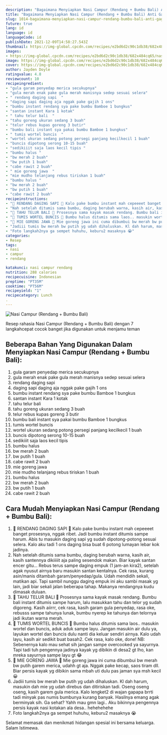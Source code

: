 ```yaml
---
description: "Bagaimana Menyiapkan Nasi Campur (Rendang + Bumbu Bali) Anti Gagal"
title: "Bagaimana Menyiapkan Nasi Campur (Rendang + Bumbu Bali) Anti Gagal"
slug: 1014-bagaimana-menyiapkan-nasi-campur-rendang-bumbu-bali-anti-gagal
future: true
lang: id
language: id
languageCode: id
publishDate: 2021-12-09T14:58:27.543Z 
thumbnail: https://img-global.cpcdn.com/recipes/e2bd6d2c90c1db38/682x484cq65/nasi-campur-rendang-bumbu-bali-foto-resep-utama.png
images:
- https://img-global.cpcdn.com/recipes/e2bd6d2c90c1db38/682x484cq65/nasi-campur-rendang-bumbu-bali-foto-resep-utama.png
image: https://img-global.cpcdn.com/recipes/e2bd6d2c90c1db38/682x484cq65/nasi-campur-rendang-bumbu-bali-foto-resep-utama.png
cover: https://img-global.cpcdn.com/recipes/e2bd6d2c90c1db38/682x484cq65/nasi-campur-rendang-bumbu-bali-foto-resep-utama.png
author: Jayden Doyle
ratingvalue: 4.8
reviewcount: 10
recipeingredient:
- "gula garam penyedap merica secukupnya"
- "gula merah enak pake gula merah manisnya sedep sesuai selera"
- " rendang daging sapi  "
- "daging sapi daging aja nggak pake gajih 1 ons"
- "bumbu instant rendang sya pake bumbu Bamboe 1 bungkus"
- "santan instant Kara 1 kotak"
- " tahu telur bali  "
- "tahu goreng ukuran sedang 3 buah"
- "telur rebus kupas goreng 3 butir"
- "bumbu bali instant sya pakai bumbu Bamboe 1 bungkus"
- " tumis wortel buncis  "
- "wortel ukuran sedang potong persegi panjang kecilkecil 1 buah"
- "buncis dipotong serong 10-15 buah"
- "sedikiiit saja laos kecil tipis "
- "bumbu halus "
- "bw merah 2 buah"
- "bw putih 1 buah"
- "cabe rawit 2 buah"
- " mie goreng jawa  "
- "mie mudho telanjang rebus tiriskan 1 buah"
- "bumbu halus "
- "bw merah 2 buah"
- "bw putih 1 buah"
- "cabe rawit 2 buah"
recipeinstructions:
- "🐂 RENDANG DAGING SAPI 🐂 Kalo pake bumbu instant mah cepeeeet banget prosesnya, nggak ribet. Jadi bumbu instant ditumis sampe harum. Abis tu masukin daging sapi yg sudah dipotong-potong sesuai selera. Kalo aku tadi 1 ons daging bisa buat 6 potong lumayan lebar kok jadinya."
- "Nah setelah ditumis sama bumbu, daging berubah warna, kasih air, kasih santennya dikiiiiit aja paling sesendok makan. Biar kayak santan encer gitu... Rebus terus sampe daging empuk (1 jam-an kira2), setelah agak nyusut airnya baru masukin santan kentalnya. Cek rasa, kurang asin/manis ditambah garam/penyedap/gula. Udah mendidih sekali, matikan api. Tapi sambil nunggu daging empuk ini aku sambi masak yg lain, jadi biar sekali jalan beberapa tahap. Makanya rendangnya kudu dimasak duluan."
- "🍜 TAHU TELUR BALI 🍜 Prosesnya sama kayak masak rendang. Bumbu bali instant ditumis sampe harum, lalu masukkan tahu dan telor yg sudah digoreng. Kasih aiirrr, cek rasa, kasih garam gula penyedap, rasa oke, rebusss sampe tahunya lunak, bumbu nyerep ke tahunya dan telornya jadi ikutan warna merah."
- "🍲 TUMIS WORTEL BUNCIS 🍲 Bumbu halus ditumis sama laos.. masukin wortel dan buncis, aduk aduk sampe layu. Jangan masukin air dulu ya, layukan wortel dan buncis dulu nanti dia keluar sendiri airnya. Kalo udah layu, kasih air sedikit buat basah2. Cek rasa, kalo oke, done! NB: Sebenernya kalo mau sehat sih jangan sampe overcooked ya sayurnya. Tapi tadi tuh pengennya jadinya kayak yg dibikin di desa2 gt lho, kan mreka sayurnya sampe layu gt 😂"
- "🍲 MIE GORENG JAWA 🍲 Mie goreng jawa ini cuma dibumbui bw merah bw putih garem merica, udahh gt aja. Nggak pake kecap, saos tiram dll. Biar persis kayak yg dibikin sama mbah uti dulu pas jaman sya msh kecil 😀"
- "Jadiii tumis bw merah bw putih yg udah dihaluskan. Kl dah harum, masukin dah mie yg udah direbus dan ditiriskan tadi. Oseng oseng oseng, kasih garem gula merica. Kalo lengket2 di wajan gapapa brrti tadi minyak pas numis bumbunya kurang banyak. Hasilnya emang agak berminyak sih. Ga sehat? Yahh mau gmn lagi.. Aku bikinnya pengennya persis kayak nasi kotakan ala desa.. hehehehehe"
- "Foto langkah2nya ga sempet huhuhu, keburu2 masaknya 😭"
categories:
- Resep
tags:
- nasi
- campur
- rendang

katakunci: nasi campur rendang 
nutrition: 288 calories
recipecuisine: Indonesian
preptime: "PT35M"
cooktime: "PT56M"
recipeyield: "1"
recipecategory: Lunch
. 
---
```



![Nasi Campur (Rendang + Bumbu Bali)](https://img-global.cpcdn.com/recipes/e2bd6d2c90c1db38/682x484cq65/nasi-campur-rendang-bumbu-bali-foto-resep-utama.png)

Resep rahasia Nasi Campur (Rendang + Bumbu Bali)    dengan 7 langkahcepat cocok banget jika digunakan untuk menjamu teman

<!--inarticleads1-->

## Beberapa Bahan Yang Digunakan Dalam Menyiapkan Nasi Campur (Rendang + Bumbu Bali):

1. gula garam penyedap merica secukupnya
1. gula merah enak pake gula merah manisnya sedep sesuai selera
1.  rendang daging sapi  
1. daging sapi daging aja nggak pake gajih 1 ons
1. bumbu instant rendang sya pake bumbu Bamboe 1 bungkus
1. santan instant Kara 1 kotak
1.  tahu telur bali  
1. tahu goreng ukuran sedang 3 buah
1. telur rebus kupas goreng 3 butir
1. bumbu bali instant sya pakai bumbu Bamboe 1 bungkus
1.  tumis wortel buncis  
1. wortel ukuran sedang potong persegi panjang kecilkecil 1 buah
1. buncis dipotong serong 10-15 buah
1. sedikiiit saja laos kecil tipis 
1. bumbu halus 
1. bw merah 2 buah
1. bw putih 1 buah
1. cabe rawit 2 buah
1.  mie goreng jawa  
1. mie mudho telanjang rebus tiriskan 1 buah
1. bumbu halus 
1. bw merah 2 buah
1. bw putih 1 buah
1. cabe rawit 2 buah



<!--inarticleads2-->

## Cara Mudah Menyiapkan Nasi Campur (Rendang + Bumbu Bali):

1. 🐂 RENDANG DAGING SAPI 🐂 Kalo pake bumbu instant mah cepeeeet banget prosesnya, nggak ribet. Jadi bumbu instant ditumis sampe harum. Abis tu masukin daging sapi yg sudah dipotong-potong sesuai selera. Kalo aku tadi 1 ons daging bisa buat 6 potong lumayan lebar kok jadinya.
1. Nah setelah ditumis sama bumbu, daging berubah warna, kasih air, kasih santennya dikiiiiit aja paling sesendok makan. Biar kayak santan encer gitu... Rebus terus sampe daging empuk (1 jam-an kira2), setelah agak nyusut airnya baru masukin santan kentalnya. Cek rasa, kurang asin/manis ditambah garam/penyedap/gula. Udah mendidih sekali, matikan api. Tapi sambil nunggu daging empuk ini aku sambi masak yg lain, jadi biar sekali jalan beberapa tahap. Makanya rendangnya kudu dimasak duluan.
1. 🍜 TAHU TELUR BALI 🍜 Prosesnya sama kayak masak rendang. Bumbu bali instant ditumis sampe harum, lalu masukkan tahu dan telor yg sudah digoreng. Kasih aiirrr, cek rasa, kasih garam gula penyedap, rasa oke, rebusss sampe tahunya lunak, bumbu nyerep ke tahunya dan telornya jadi ikutan warna merah.
1. 🍲 TUMIS WORTEL BUNCIS 🍲 Bumbu halus ditumis sama laos.. masukin wortel dan buncis, aduk aduk sampe layu. Jangan masukin air dulu ya, layukan wortel dan buncis dulu nanti dia keluar sendiri airnya. Kalo udah layu, kasih air sedikit buat basah2. Cek rasa, kalo oke, done! NB: Sebenernya kalo mau sehat sih jangan sampe overcooked ya sayurnya. Tapi tadi tuh pengennya jadinya kayak yg dibikin di desa2 gt lho, kan mreka sayurnya sampe layu gt 😂
1. 🍲 MIE GORENG JAWA 🍲 Mie goreng jawa ini cuma dibumbui bw merah bw putih garem merica, udahh gt aja. Nggak pake kecap, saos tiram dll. Biar persis kayak yg dibikin sama mbah uti dulu pas jaman sya msh kecil 😀
1. Jadiii tumis bw merah bw putih yg udah dihaluskan. Kl dah harum, masukin dah mie yg udah direbus dan ditiriskan tadi. Oseng oseng oseng, kasih garem gula merica. Kalo lengket2 di wajan gapapa brrti tadi minyak pas numis bumbunya kurang banyak. Hasilnya emang agak berminyak sih. Ga sehat? Yahh mau gmn lagi.. Aku bikinnya pengennya persis kayak nasi kotakan ala desa.. hehehehehe
1. Foto langkah2nya ga sempet huhuhu, keburu2 masaknya 😭




Selamat memasak dan menikmati hidangan spesial ini bersama keluarga. Salam Istimewa.

